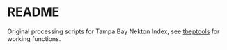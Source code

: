 # README

Original processing scripts for Tampa Bay Nekton Index, see [tbeptools](https://tbep-tech.gitub.io/tbeptools) for working functions.
